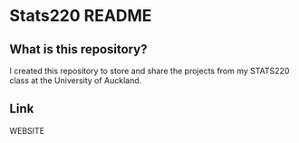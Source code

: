 # Stats220 README

## What is this repository?
I created this repository to store and share the projects from my STATS220 class at the University of Auckland.



## Link
WEBSITE
